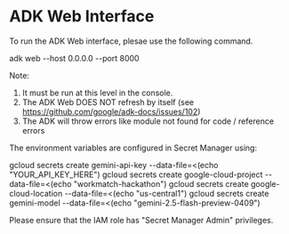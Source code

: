 # ADK Web Interface

To run the ADK Web interface, plesae use the following command.

adk web --host 0.0.0.0 --port 8000

Note:

1. It must be run at this level in the console.
2. The ADK Web DOES NOT refresh by itself (see https://github.com/google/adk-docs/issues/102)
3. The ADK will throw errors like module not found for code / reference errors 

The environment variables are configured in Secret Manager using:

gcloud secrets create gemini-api-key --data-file=<(echo "YOUR_API_KEY_HERE")
gcloud secrets create google-cloud-project --data-file=<(echo "workmatch-hackathon")
gcloud secrets create google-cloud-location --data-file=<(echo "us-central1")
gcloud secrets create gemini-model --data-file=<(echo "gemini-2.5-flash-preview-0409")

Please ensure that the IAM role has "Secret Manager Admin" privileges.
